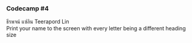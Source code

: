 ### Codecamp #4  
ธีรพจน์ แซ่ลิน Teerapord Lin  
Print your name to the screen with every letter being a different heading size
